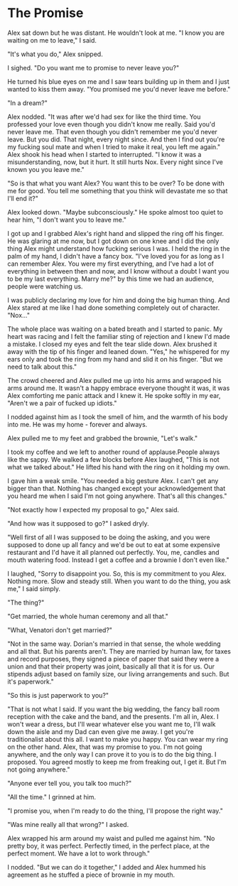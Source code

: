 # The Promise

Alex sat down but he was distant. He wouldn't look at me. "I know you are waiting on me to leave," I said.

"It's what you do,"  Alex snipped.

I sighed. "Do you want me to promise to never leave you?"

He turned his blue eyes on me and I saw tears building up in them and I just wanted to kiss them away. "You promised me you'd never leave me before."

"In a dream?"

Alex nodded. "It was after we'd had sex for like the third time. You professed your love even though you didn't know me really. Said you'd never leave me. That even though you didn't remember me you'd never leave. But you did. That night, every night since. And then I find out you're my fucking soul mate and when I tried to make it real, you left me again." Alex shook his head when I started to interrupted. "I know it was a misunderstanding, now, but it hurt. It still hurts Nox. Every night since I've known you you leave me."

"So is that what you want Alex? You want this to be over? To be done with me for good. You tell me something that you think will devastate me so that I'll end it?"

Alex looked down. "Maybe subconsciously." He spoke almost too quiet to hear him, "I don't want you to leave me."

I got up and I grabbed Alex's right hand and slipped the ring off his finger. He was glaring at me now, but I got down on one knee and I did the only thing Alex might understand how fucking serious I was. I held the ring in the palm of my hand, I didn't have a fancy box. "I've loved you for as long as I can remember Alex. You were my first everything, and I've had a lot of everything in between then and now, and I know without a doubt I want you to be my last everything. Marry me?"  by this time we had an audience, people were watching us.

I was publicly declaring my love for him and doing the big human thing. And Alex stared at me like I had done something completely out of character. "Nox..."

The whole place was waiting on a bated breath and I started to panic. My heart was racing and I felt the familiar sting of rejection and I knew I'd made a mistake. I closed my eyes and felt the tear slide down. Alex brushed it away with the tip of his finger and leaned down. "Yes," he whispered for my ears only and took the ring from my hand and slid it on his finger. "But we need to talk about this."

The crowd cheered and Alex pulled me up into his arms and wrapped his arms around me. It wasn't a happy embrace everyone thought it was, it was Alex comforting me panic attack and I knew it. He spoke softly in my ear, "Aren't we a pair of fucked up idiots."

I nodded against him as I took the smell of him, and the warmth of his body into me. He was my home - forever and always.

Alex pulled me to my feet and grabbed the brownie, "Let's walk."

I took my coffee and we left to another round of applause.People always like the sappy.  We walked a few blocks before Alex laughed, "This is not what we  talked about."  He lifted his hand with the ring on it holding my own.

I gave him a weak smile. "You needed a big gesture Alex.  I can't get any bigger than that. Nothing has changed except your acknowledgement that you heard me when I said I'm not going anywhere. That's all this changes."

"Not exactly how I expected my proposal to go," Alex said.

"And how was it supposed to go?"  I asked dryly.

"Well first of all I was supposed to be doing the asking, and you were supposed to done up all fancy and we'd be out to eat at some expensive restaurant and I'd have it all planned out perfectly. You, me, candles and mouth watering food. Instead I get a coffee and a brownie I don't even like."

I laughed, "Sorry to disappoint you. So, this is my commitment to you Alex. Nothing more. Slow and steady still. When you want to do the thing, you ask me," I said simply.

"The thing?"

"Get married, the whole human ceremony and all that."

"What, Venatori don't get married?"

"Not in the same way. Dorian's married in that sense, the whole wedding and all that.  But his parents aren't. They are married by human law, for taxes and record purposes, they signed a piece of paper that said they were a union and that their property was joint, basically all that it is for us. Our stipends adjust based on family size, our living arrangements and such. But it's paperwork."

"So this is just paperwork to you?"

"That is not what I said. If you want the big wedding, the fancy ball room reception with the cake and the band, and the presents. I'm all in, Alex. I won't wear a dress, but I'll wear whatever else you want me to, I'll walk down the aisle and my Dad can even give me away. I get you're traditionalist about this all. I want to make you happy. You can wear my ring on the other hand. Alex, that was my promise to you. I'm not going anywhere, and the only way I can prove it to you is to do the big thing. I proposed. You agreed mostly to keep me from freaking out, I get it. But I'm not going anywhere."

"Anyone ever tell you, you talk too much?"

"All the time." I grinned at him.

"I promise you, when I'm ready to do the thing, I'll propose the right way."

"Was mine really all that wrong?" I asked.

Alex wrapped his arm around my waist and pulled me against him. "No pretty boy, it was perfect. Perfectly timed, in the perfect place, at the perfect moment. We have a lot to work through."

I nodded. "But we can do it together," I added and Alex hummed his agreement as he stuffed a piece of brownie in my mouth.